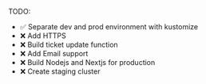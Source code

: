 TODO:
- ✅ Separate dev and prod environment with kustomize 
- ❌ Add HTTPS
- ❌ Build ticket update function
- ❌ Add Email support
- ❌ Build Nodejs and Nextjs for production
- ❌ Create staging cluster